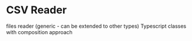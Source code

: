 # CSV Reader

files reader (generic - can be extended to other types)
Typescript classes with composition approach
